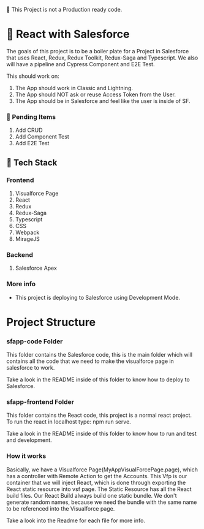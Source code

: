 :bell: This Project is not a Production ready code.
# :rocket: React with Salesforce
The goals of this project is to be a boiler plate for a Project in Salesforce that  uses React, Redux, Redux Toolkit, Redux-Saga and Typescript.
We also will have a pipeline and Cypress Component and E2E Test.

This should work on:

1. The App should work in Classic and Lightning.
2. The App should NOT ask or reuse Access Token from the User.
3. The App should be in Salesforce and feel like the user is inside of SF.


### :construction: Pending Items
1. Add CRUD
3. Add Component Test
4. Add E2E Test

## :iphone: Tech Stack

### Frontend
1. Visualforce Page
2. React
3. Redux
4. Redux-Saga
5. Typescript
6. CSS
7. Webpack
8. MirageJS

### Backend
1. Salesforce Apex

### More info
- This project is deploying to Salesforce using Development Mode.

# Project Structure

### sfapp-code Folder
This folder contains the Salesforce code, this is the main folder which will contains all the code that we need to make the visualforce page in salesforce to work.

Take a look in the README inside of this folder to know how to deploy to Salesforce.

### sfapp-frontend Folder
This folder contains the React code, this project is a normal react project. To run the react in localhost type: npm run serve.

Take a look in the README inside of this folder to know how to run and test and development.

### How it works
Basically, we have a Visualforce Page(MyAppVisualForcePage.page), which has a controller with Remote Action to get the Accounts. This Vfp is our container that we will inject React, which is done through exporting the React static resource into vsf page. The Static Resource has all the React build files.
Our React Build always build one static bundle. We don't generate random names, because we need the bundle with the same name to be referenced into the Visualforce page.

Take a look into the Readme for each file for more info.